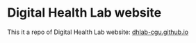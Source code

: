 # Digital Health Lab website
This it a repo of Digital Health Lab website: [dhlab-cgu.github.io](https://dhlab-cgu.github.io)  


